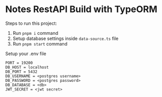 # Notes RestAPI Build with TypeORM

Steps to run this project:

1. Run `pnpm i` command
2. Setup database settings inside `data-source.ts` file
3. Run `pnpm start` command

Setup your .env file

```
PORT = 19200
DB_HOST = localhost
DB_PORT = 5432
DB_USERNAME = <postgres username>
DB_PASSWORD = <postgres password>
DB_DATABASE = <db>
JWT_SECRET = <jwt secret>
```